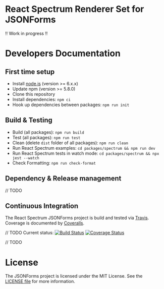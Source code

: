 # React Spectrum Renderer Set for JSONForms

!! Work in progress !!

# Developers Documentation

## First time setup

- Install [node.js](https://nodejs.org/) (version >= 6.x.x)
- Update npm (version >= 5.8.0)
- Clone this repository
- Install dependencies: `npm ci`
- Hook up dependencies between packages: `npm run init`

## Build & Testing

- Build (all packages): `npm run build`
- Test (all packages): `npm run test`
- Clean (delete `dist` folder of all packages): `npm run clean`
- Run React Spectrum examples: `cd packages/spectrum && npm run dev`
- Run React Spectrum tests in watch mode: `cd packages/spectrum && npx jest --watch`
- Check Formatting: `npm run check-format`

## Dependency & Release management

// TODO

## Continuous Integration

The React Spectrum JSONForms project is build and tested via [Travis](https://travis-ci.org/). Coverage is documented by [Coveralls](https://coveralls.io).

// TODO
Current status: [![Build Status](https://travis-ci.org/puzzle/jsonforms.svg?branch=master)](https://travis-ci.org/eclipsesource/jsonforms) [![Coverage Status](https://coveralls.io/repos/puzzle/jsonforms/badge.svg?branch=master&service=github)](https://coveralls.io/github/puzzle/jsonforms?branch=master)

// TODO

# License

The JSONForms project is licensed under the MIT License. See the [LICENSE file](https://github.com/eclipsesource/jsonforms/blob/master/LICENSE) for more information.
